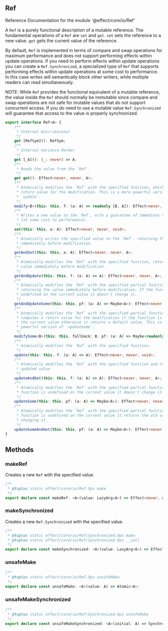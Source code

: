 ## Ref

Reference Documentation for the module '@effect/core/io/Ref'

A `Ref` is a purely functional description of a mutable reference. The
fundamental operations of a `Ref` are `set` and `get`. `set` sets the
reference to a new value. `get` gets the current value of the reference.

By default, `Ref` is implemented in terms of compare and swap operations for
maximum performance and does not support performing effects within update
operations. If you need to perform effects within update operations you can
create a `Ref.Synchronized`, a specialized type of `Ref` that supports
performing effects within update operations at some cost to performance. In
this case writes will semantically block other writers, while multiple
readers can read simultaneously.

NOTE: While `Ref` provides the functional equivalent of a mutable reference,
the value inside the `Ref` should normally be immutable since compare and
swap operations are not safe for mutable values that do not support
concurrent access. If you do need to use a mutable value `Ref.Synchronized`
will guarantee that access to the value is properly synchronized.

```ts
export interface Ref<A> {
    /**
     * Internal Discriminator
     */
    get [RefSym](): RefSym;
    /**
     * Internal Variance Marker
     */
    get [_A](): (_: never) => A;
    /**
     * Reads the value from the `Ref`.
     */
    get get(): Effect<never, never, A>;
    /**
     * Atomically modifies the `Ref` with the specified function, which computes a
     * return value for the modification. This is a more powerful version of
     * `update`.
     */
    modify<B>(this: this, f: (a: A) => readonly [B, A]): Effect<never, never, B>;
    /**
     * Writes a new value to the `Ref`, with a guarantee of immediate consistency
     * (at some cost to performance).
     */
    set(this: this, a: A): Effect<never, never, void>;
    /**
     * Atomically writes the specified value to the `Ref`, returning the value
     * immediately before modification.
     */
    getAndSet(this: this, a: A): Effect<never, never, A>;
    /**
     * Atomically modifies the `Ref` with the specified function, returning the
     * value immediately before modification.
     */
    getAndUpdate(this: this, f: (a: A) => A): Effect<never, never, A>;
    /**
     * Atomically modifies the `Ref` with the specified partial function,
     * returning the value immediately before modification. If the function is
     * undefined on the current value it doesn't change it.
     */
    getAndUpdateSome(this: this, pf: (a: A) => Maybe<A>): Effect<never, never, A>;
    /**
     * Atomically modifies the `Ref` with the specified partial function, which
     * computes a return value for the modification if the function is defined on
     * the current value otherwise it returns a default value. This is a more
     * powerful version of `updateSome`.
     */
    modifySome<B>(this: this, fallback: B, pf: (a: A) => Maybe<readonly [B, A]>): Effect<never, never, B>;
    /**
     * Atomically modifies the `Ref` with the specified function.
     */
    update(this: this, f: (a: A) => A): Effect<never, never, void>;
    /**
     * Atomically modifies the `Ref` with the specified function and returns the
     * updated value.
     */
    updateAndGet(this: this, f: (a: A) => A): Effect<never, never, A>;
    /**
     * Atomically modifies the `Ref` with the specified partial function. If the
     * function is undefined on the current value it doesn't change it.
     */
    updateSome(this: this, pf: (a: A) => Maybe<A>): Effect<never, never, void>;
    /**
     * Atomically modifies the `Ref` with the specified partial function. If the
     * function is undefined on the current value it returns the old value without
     * changing it.
     */
    updateSomeAndGet(this: this, pf: (a: A) => Maybe<A>): Effect<never, never, A>;
}
```

## Methods

### makeRef

Creates a new `Ref` with the specified value.

```ts
/**
 * @tsplus static effect/core/io/Ref.Ops make
 */
export declare const makeRef: <A>(value: LazyArg<A>) => Effect<never, never, Ref<A>>;
```

### makeSynchronized

Creates a new `Ref.Synchronized` with the specified value.

```ts
/**
 * @tsplus static effect/core/io/Ref/Synchronized.Ops make
 * @tsplus static effect/core/io/Ref/Synchronized.Ops __call
 */
export declare const makeSynchronized: <A>(value: LazyArg<A>) => Effect<never, never, Synchronized<A>>;
```

### unsafeMake

```ts
/**
 * @tsplus static effect/core/io/Ref.Ops unsafeMake
 */
export declare const unsafeMake: <A>(value: A) => Atomic<A>;
```

### unsafeMakeSynchronized

```ts
/**
 * @tsplus static effect/core/io/Ref/Synchronized.Ops unsafeMake
 */
export declare const unsafeMakeSynchronized: <A>(initial: A) => Synchronized<A>;
```

